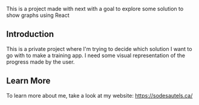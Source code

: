 This is a project made with next with a goal to explore some solution to show graphs using React

## Introduction

This is a private project where I'm trying to decide which solution I want to go with to make a training app. I need some visual representation of the progress made by the user.

## Learn More

To learn more about me, take a look at my website: https://sodesautels.ca/